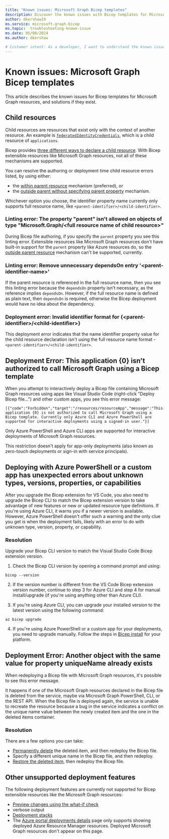```yaml
---
title: "Known issues: Microsoft Graph Bicep templates"
description: Discover the known issues with Bicep templates for Microsoft Graph resources.
author: dkershaw10
ms.service: microsoft-graph-bicep
ms.topic:  troubleshooting-known-issue
ms.date: 05/08/2024
ms.author: dkershaw

# Customer intent: As a developer, I want to understand the known issues and workarounds (if they exist) for Microsoft Graph Bicep types.
---
```


# Known issues: Microsoft Graph Bicep templates

This article describes the known issues for Bicep templates for Microsoft Graph resources, and solutions if they exist.

## Child resources

Child resources are resources that exist only with the context of another resource. An example is [`federatedIdentityCredentials`](/graph/templates/reference/federatedidentitycredentials), which is a child resource of `applications`.

Bicep provides [three different ways to declare a child resource](/azure/azure-resource-manager/bicep/child-resource-name-type). With Bicep extensible resources like Microsoft Graph resources, not all of these mechanisms are supported.

You can resolve the authoring or deployment time child resource errors listed, by using either:

- the [within parent resource](/azure/azure-resource-manager/bicep/child-resource-name-type#within-parent-resource) mechanism (preferred), or
- the [outside parent without specifying parent property](/azure/azure-resource-manager/bicep/child-resource-name-type#full-resource-name-outside-parent) mechanism.

Whichever option you choose, the identifier property name currently only supports full resource name, like `<parent-identifier>/<child-identifier>`.

### Linting error: The property "parent" isn't allowed on objects of type "Microsoft.Graph/\<full resource name of child resource\>"

During Bicep file authoring, if you specify the `parent` property you see this linting error.
Extensible resources like Microsoft Graph resources don't have built-in support for the `parent` property like Azure resources do, so the [outside parent resource](/azure/azure-resource-manager/bicep/child-resource-name-type#outside-parent-resource) mechanism can't be supported, currently.

### Linting error: Remove unnecessary dependsOn entry '\<parent-identifier-name\>'

If the parent resource is referenced in the full resource name, then you see this linting error because the `dependsOn` property isn't necessary, as the reference implies `dependsOn`. However, if the full resource name is defined as plain text, then `dependsOn` is required, otherwise the Bicep deployment would have no idea about the dependency.

### Deployment error: Invalid identifier format for {\<parent-identifier\>/\<child-identifier\>}

This deployment error indicates that the name identifier property value for the child resource declaration isn't using the full resource name format - `<parent-identifier>/<child-identifier>`.

## Deployment Error: This application {0} isn't authorized to call Microsoft Graph using a Bicep template

When you attempt to interactively deploy a Bicep file containing Microsoft Graph resources using apps like Visual Studio Code (right-click "Deploy Bicep file...") and other custom apps, you see this error message:

```text
[{"code":"Forbidden","target":"/resources/resourceApp","message":"This application {0} is not authorized to call Microsoft Graph using a Bicep template. Currently only Azure CLI and Azure PowerShell are supported for interactive deployments using a signed-in user."}]
```

Only Azure PowerShell and Azure CLI apps are supported for interactive deployments of Microsoft Graph resources.

This restriction doesn't apply for app-only deployments (also known as zero-touch deployments or sign-in with service principals).

## Deploying with Azure PowerShell or a custom app has unexpected errors about unknown types, versions, properties, or capabilities

After you upgrade the Bicep extension for VS Code, you also need to upgrade the Bicep CLI to match the Bicep extension version to take advantage of new features or new or updated resource type definitions. If you're using Azure CLI, it warns you if a newer version is available. However, Azure PowerShell doesn't offer such a warning and the only clue you get is when the deployment fails, likely with an error to do with unknown type, version, property, or capability.

### Resolution

Upgrade your Bicep CLI version to match the Visual Studio Code Bicep extension version.

1. Check the Bicep CLI version by opening a command prompt and using:

```bicep
bicep --version
```

2. If the version number is different from the VS Code Bicep extension version number, continue to step 3 for Azure CLI and step 4 for manual install/upgrade (if you're using anything other than Azure CLI).

3. If you're using Azure CLI, you can upgrade your installed version to the latest version using the following command:

```azurecli
az bicep upgrade
```

4. If you're using Azure PowerShell or a custom app for your deployments, you need to upgrade manually. Follow the steps in [Bicep install](/azure/azure-resource-manager/bicep/install#install-manually) for your platform.

## Deployment Error: Another object with the same value for property uniqueName already exists

When redeploying a Bicep file with Microsoft Graph resources, it's possible to see this error message.

It happens if one of the Microsoft Graph resources declared in the Bicep file is deleted from the service, maybe via Microsoft Graph PowerShell, CLI, or the REST API. When the Bicep file is deployed again, the service is unable to recreate the resource because a bug in the service indicates a conflict on the unique name value between the newly created item and the one in the deleted items container.

### Resolution

There are a few options you can take:

- [Permanently delete](/graph/api/directory-deleteditems-delete) the deleted item, and then redeploy the Bicep file.
- Specify a different unique name in the Bicep file, and then redeploy.
- [Restore the deleted item](/graph/api/directory-deleteditems-restore), then redeploy the Bicep file.

## Other unsupported deployment features

The following deployment features are currently not supported for Bicep extensible resources like the Microsoft Graph resources:

- [Preview changes using the what-if check](/azure/azure-resource-manager/bicep/deploy-what-if)
- verbose output
- [Deployment stacks](/azure/azure-resource-manager/bicep/deployment-stacks.md)
- The [Azure portal deployments details](/azure/azure-resource-manager/templates/deployment-history) page only supports showing deployed Azure Resource Manager resources. Deployed Microsoft Graph resources don't appear on this page.
